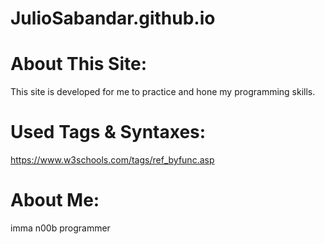 # JulioSabandar.github.io

# About This Site:
This site is developed for me to practice and hone my programming skills.

# Used Tags & Syntaxes:
https://www.w3schools.com/tags/ref_byfunc.asp

# About Me:
imma n00b programmer
